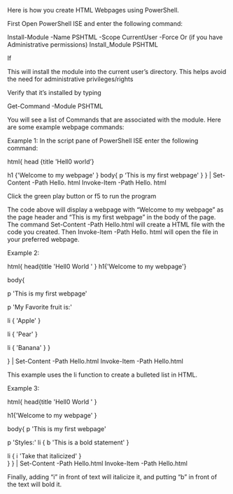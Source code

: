 Here is how you create HTML Webpages using PowerShell.

First Open PowerShell ISE and enter the following command:

Install-Module -Name PSHTML -Scope CurrentUser -Force
Or  (if you have Administrative permissions)
Install_Module PSHTML

If

This will install the module into the current user’s directory. This helps avoid the need for administrative privileges/rights

Verify that it’s installed by typing

 Get-Command  -Module PSHTML

You will see a list of Commands that are associated with the module. Here are some example webpage commands:


Example 1:
 In the script pane of PowerShell ISE enter the following command:


html{ 
head {title 'Hell0 world’}

h1 {'Welcome to my webpage'
}
body{
p ‘This is my first webpage'
}
} | Set-Content -Path Hello. html
Invoke-Item -Path Hello. html

Click the green play button or f5 to run the program 

The code above will display a webpage with “Welcome to my webpage” as the page header and “This is my first webpage” in the body of the page. The command Set-Content -Path Hello.html will create a HTML file with the code you created. Then Invoke-Item -Path Hello. html will open the file in your preferred webpage. 

Example 2:

html{ 
    head{title 'Hell0 World ' 
   } 
   h1{'Welcome to my webpage'} 

   body{ 

   p 'This is my first webpage' 

   p 'My Favorite fruit is:' 

   li { 'Apple' 
} 

   li { 'Pear' 
 }   

li { 'Banana'
   } 
} 

} | Set-Content -Path Hello.html 
Invoke-Item -Path Hello.html 

This example uses the li  function to create a bulleted list in HTML.

Example 3:

html{  head{title 'Hell0 World ' 
	} 

   h1{'Welcome to my webpage'
	} 

   body{ 
   p 'This is my first webpage' 

   p 'Styles:' 
   li { b 'This is a bold statement' 
	} 

   li { i 'Take that italicized' 
  	 }   
   } 
} | Set-Content -Path Hello.html 
Invoke-Item -Path Hello.html 

Finally, adding “i” in front of text will italicize it, and putting “b” in front of the text will bold it.
